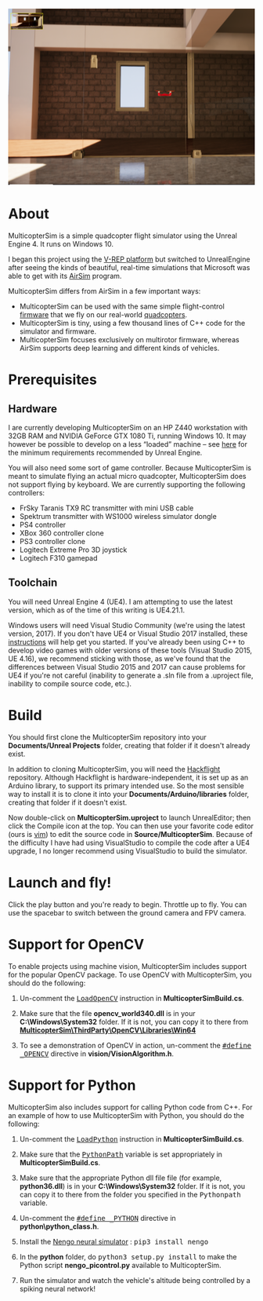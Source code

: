 <a href="https://www.youtube.com/watch?v=mobemDcX9ew"><img src="media/IndoorScene.png" width=800></a>

# About

MulticopterSim is a simple quadcopter flight simulator using the Unreal Engine 4.  It runs on Windows 10.

I began this project using the [V-REP platform](https://github.com/simondlevy/Hackflight-VREP) but switched to
UnrealEngine after seeing the kinds of beautiful, real-time simulations that
Microsoft was able to get with its
[AirSim](https://github.com/Microsoft/AirSim) program. 

MulticopterSim differs from AirSim in a few important ways:
* MulticopterSim can be used with the same simple flight-control 
[firmware](https://github.com/simondlevy/Hackflight/tree/master/src) that we fly on our real-world 
[quadcopters](http://diydrones.com/profiles/blogs/flight-of-the-ladybug).
* MulticopterSim is tiny, using a few thousand lines of C++ code for the simulator and firmware.
* MulticopterSim focuses exclusively on multirotor firmware, whereas AirSim
  supports deep learning and different kinds of vehicles.

# Prerequisites

## Hardware

I are currently developing MulticopterSim on an HP Z440 workstation with 32GB
RAM and NVIDIA GeForce GTX 1080 Ti, running Windows 10. It may however be
possible to develop on a less &ldquo;loaded&rdquo; machine &ndash; see
[here](https://docs.unrealengine.com/latest/INT/GettingStarted/RecommendedSpecifications/)
for the minimum requirements recommended by Unreal Engine.

You will also need some sort of game controller. Because MulticopterSim is meant to simulate flying an
actual micro quadcopter, MulticopterSim does not support flying by keyboard. We are currently supporting the following
controllers:
* FrSky Taranis TX9 RC transmitter with mini USB cable 
* Spektrum transmitter with WS1000 wireless simulator dongle
* PS4 controller
* XBox 360 controller clone
* PS3 controller clone
* Logitech Extreme Pro 3D joystick
* Logitech F310 gamepad

## Toolchain

You will need Unreal Engine 4 (UE4). I am attempting to use the latest version, which as of the time of this
writing is UE4.21.1.  

Windows users will need Visual Studio Community (we're using the latest version, 2017).
If you don't have UE4 or Visual Studio 2017 installed, these
[instructions](https://docs.unrealengine.com/latest/INT/Programming/Development/VisualStudioSetup/#visualstudio2017users) 
will help get you started. If you've already been using C++ to develop video games with
older versions of these tools (Visual Studio 2015, UE 4.16), we recommend sticking with those, as we've found that
the differences between Visual Studio 2015 and 2017 can cause problems for UE4 if you're not careful (inability
to generate a .sln file from a .uproject file, inability to compile source code, etc.).

# Build

You should first clone the MulticopterSim repository into your <b>Documents/Unreal Projects</b> folder, creating
that folder if it doesn't already exist.

In addition to cloning MulticopterSim, you will need the [Hackflight](https://github.com/simondlevy/Hackflight) 
repository.  Although Hackflight is hardware-independent, it is set up as an
Arduino library, to support its primary intended use. So the most sensible way
to install it is to clone it into your <b>Documents/Arduino/libraries</b> folder,
creating that folder if it doesn't exist.

Now double-click on <b>MulticopterSim.uproject</b> to launch UnrealEditor; then click the Compile icon at the top. 
You can then use your favorite code editor (ours is 
<a href="https://www.vim.org">vim</a>) to edit the source code in <b>Source/MulticopterSim</b>.
Because of the difficulty I have had using VisualStudio to compile the code after a UE4 upgrade, I no 
longer recommend using VisualStudio to build the simulator.

# Launch and fly!

Click the play button and you're ready to begin. Throttle up to fly.  You can
use the spacebar to switch between the ground camera and FPV camera.

# Support for OpenCV

To enable projects using machine vision, MulticopterSim includes support for the popular OpenCV package.
To use OpenCV with MulticopterSim, you should do the following:

1. Un-comment the <a href="https://github.com/simondlevy/MulticopterSim/blob/master/Source/MulticopterSim/MulticopterSim.Build.cs#L20"><tt>LoadOpenCV</tt></a> 
instruction in <b>MulticopterSimBuild.cs</b>.

2. Make sure that the file <b>opencv_world340.dll</b> is in your <b>C:\Windows\System32</b> folder.  If it is not,
you can copy it to there from <a href="https://github.com/simondlevy/MulticopterSim/tree/master/ThirdParty/OpenCV/Libraries/Win64"><b>MulticopterSim\ThirdParty\OpenCV\Libraries\Win64</b></a>

3. To see a demonstration of OpenCV in action, un-comment the <a href="https://github.com/simondlevy/MulticopterSim/blob/master/Source/MulticopterSim/vision/VisionAlgorithm.h#L11"><tt>#define _OPENCV</tt></a> 
directive in <b>vision/VisionAlgorithm.h</b>.

# Support for Python

MulticopterSim also includes support for calling Python code from C++.  For an example of how to use MulticopterSim with Python, you should do the following:

1. Un-comment the <a href="https://github.com/simondlevy/MulticopterSim/blob/master/Source/MulticopterSim/MulticopterSim.Build.cs#L20"><tt>LoadPython</tt></a> 
instruction in <b>MulticopterSimBuild.cs</b>.

2. Make sure that the <a href="https://github.com/simondlevy/MulticopterSim/blob/master/Source/MulticopterSim/MulticopterSim.Build.cs#L77"><tt>PythonPath</tt></a> 
variable is set appropriately in <b>MulticopterSimBuild.cs</b>.  

3. Make sure that the appropriate Python dll file file (for example, <b>python36.dll</b>) is in your
<b>C:\Windows\System32</b> folder. If it is not, you can copy it to there from the folder you specified in the 
<tt>Pythonpath</tt> variable.

4. Un-comment the <a href="https://github.com/simondlevy/MulticopterSim/blob/master/Source/MulticopterSim/python/python_class.h#L9"><tt>#define _PYTHON</tt></a> 
directive in <b>python\python_class.h</b>.  
5. Install the [Nengo neural simulator](https://www.nengo.ai/) : <tt>pip3 install nengo</tt>
6. In the <b>python</b> folder, do <tt>python3 setup.py install</tt> to make the Python script <b>nengo_picontrol.py</b> available to MulticopterSim.
7. Run the simulator and watch the vehicle's altitude being controlled by a spiking neural network!



